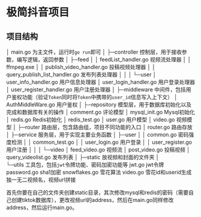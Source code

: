 # 极简抖音项目

## 项目结构


│  main.go 为主文件，运行时`go run`即可
│
├─controller 控制层，用于接收参数，编写逻辑，返回参数
│  ├─feed
│  │      feedList_handler.go 视频流处理器
│  │      ffmpeg.exe
│  │      publish_video_handler.go 投稿视频处理器
│  │      query_publish_list_handler.go  发布列表处理器
│  │
│  └─user 
│          user_info_handler.go  用户信息处理器
│          user_login_handler.go 用户登录处理器
│          user_register_handler.go 用户注册处理器
│
├─middleware 中间件，包括用户鉴权功能（验证`Token`同时将`Token`中携带的`user_id`信息写入上下文）
│      AuthMiddleWare.go  用户鉴权
│
├─repository 模型层，用于数据库初始化以及完成和数据库有关的操作
│      comment.go 评论模型
│      mysql_init.go Mysql初始化
│      redis.go  Redis初始化
│      redis_test.go 
│      user.go 用户模型
│      video.go 视频模型
│
├─router 路由层，包含路由组，项目不同功能的入口
│      router.go 路由存放
│
├─service 服务层，用于实现主要业务函数
│  ├─user 
│  │      common.go  密码强度检测
│  │      common_test.go 
│  │      user_login.go 用户登录
│  │      user_register.go  用户注册
│  │
│  └─video
│          feed_video.go 视频流
│          post_video.go 投稿视频
│          query_videolist.go 发布列表
│
├─static 放视频和封面的文件夹
│      
└─utils 工具包，包括`jwt`令牌功能、密码加密功能等
        jwt.go   jwt令牌
        password.go  sha1加密
        snowflakes.go 雪花算法
        video.go  雪花id和userid生成独一无二视频名，视频url拼接


首先你要在自己的文件夹创建static目录，其次修改mysql和redis的密码（需要自己创建tiktok数据库），更改视频url的address，然后在main.go同样修改address，然后运行main.go。
